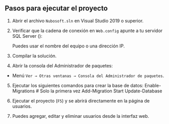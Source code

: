 ## Pasos para ejecutar el proyecto

1. Abrir el archivo `Nubosoft.sln` en Visual Studio 2019 o superior.

2. Verificar que la cadena de conexión en `Web.config` apunte a tu servidor SQL Server ():

   Puedes usar el nombre del equipo o una dirección IP.

3. Compilar la solución.

4. Abrir la consola del Administrador de paquetes:
- Menú `Ver → Otras ventanas → Consola del Administrador de paquetes`.

5. Ejecutar los siguientes comandos para crear la base de datos:
  Enable-Migrations # Solo la primera vez 
  Add-Migration Start 
  Update-Database
  
6. Ejecutar el proyecto (`F5`) y se abrirá directamente en la página de usuarios.

7. Puedes agregar, editar y eliminar usuarios desde la interfaz web.



